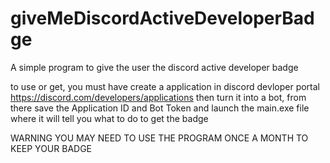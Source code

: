 # giveMeDiscordActiveDeveloperBadge
A simple program to give the user the discord active developer badge

to use or get, you must have create a application in discord devloper portal https://discord.com/developers/applications then turn it into a bot, from there save the Application ID and Bot Token and launch the main.exe file where it will tell you what to do to get the badge 

WARNING YOU MAY NEED TO USE THE PROGRAM ONCE A MONTH TO KEEP YOUR BADGE
